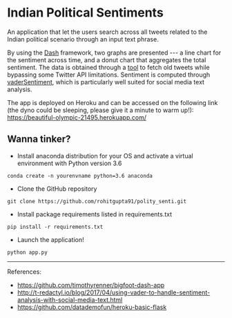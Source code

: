 # Indian Political Sentiments

An application that let the users search across all tweets related to the Indian political scenario through an input text phrase. 

By using the [Dash](https://plot.ly/products/dash/) framework, two graphs are presented --- a line chart for the sentiment across time, and a donut chart that aggregates the total sentiment. The data is obtained through a [tool](https://github.com/Jefferson-Henrique/GetOldTweets-python) to fetch old tweets while bypassing some Twitter API limitations. 
Sentiment is computed through [vaderSentiment](https://github.com/cjhutto/vaderSentiment), which is particularly well suited for social media text analysis. 

The app is deployed on Heroku and can be accessed on the following link (the dyno could be sleeping, please give it a minute to warm up!):
https://beautiful-olympic-21495.herokuapp.com/


## Wanna tinker?

- Install anaconda distribution for your OS and activate a virtual environment with Python version 3.6
```
conda create -n yourenvname python=3.6 anaconda
```
- Clone the GitHub repository
```
git clone https://github.com/rohitgupta91/polity_senti.git
```
- Install package requirements listed in requirements.txt
```
pip install -r requirements.txt
```
- Launch the application!
```
python app.py
```

---
References:
- https://github.com/timothyrenner/bigfoot-dash-app
- http://t-redactyl.io/blog/2017/04/using-vader-to-handle-sentiment-analysis-with-social-media-text.html
- https://github.com/datademofun/heroku-basic-flask
